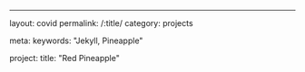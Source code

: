 ---
layout: covid
permalink: /:title/
category: projects

meta:
  keywords: "Jekyll, Pineapple"

project:
  title: "Red Pineapple"
